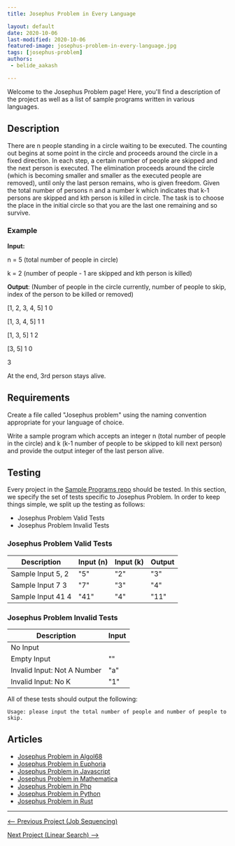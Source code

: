 ```yaml
---
title: Josephus Problem in Every Language

layout: default
date: 2020-10-06
last-modified: 2020-10-06
featured-image: josephus-problem-in-every-language.jpg
tags: [josephus-problem]
authors:
 - belide_aakash

---
```


Welcome to the Josephus Problem page! Here, you'll find a description of the project as well as a list of sample programs written in various languages.

## Description

There are n people standing in a circle waiting to be executed. The counting out begins at some point in the circle and proceeds around the circle in a fixed direction. In each step, a certain number of people are skipped and the next person is executed. The elimination proceeds around the circle (which is becoming smaller and smaller as the executed people are removed), until only the last person remains, who is given freedom. Given the total number of persons n and a number k which indicates that k-1 persons are skipped and kth person is killed in circle. The task is to choose the place in the initial circle so that you are the last one remaining and so survive.

### Example

__Input:__

n = 5 (total number of people in circle)

k = 2 (number of people - 1 are skipped and kth person is killed)

__Output__: (Number of people in the circle currently, number of people to skip, index of the person to be killed or removed)

[1, 2, 3, 4, 5] 1 0

[1, 3, 4, 5] 1 1

[1, 3, 5] 1 2

[3, 5] 1 0

3

At the end, 3rd person stays alive.


## Requirements

Create a file called "Josephus problem" using the naming convention appropriate for your language of choice.

Write a sample program which accepts an integer n (total number of people in the circle) and k (k-1 number of people to be skipped to kill next person) and provide the output integer of the last person alive.


## Testing

Every project in the [Sample Programs repo](https://github.com/TheRenegadeCoder/sample-programs) should be tested.
In this section, we specify the set of tests specific to Josephus Problem.
In order to keep things simple, we split up the testing as follows:

- Josephus Problem Valid Tests
- Josephus Problem Invalid Tests

### Josephus Problem Valid Tests

| Description | Input (n) | Input (k) | Output |
| ----------- | --------- | --------- | ------ |
| Sample Input 5, 2 | "5" | "2" | "3" |
| Sample Input 7 3 | "7" | "3" | "4" |
| Sample Input 41 4 | "41" | "4" | "11" |

### Josephus Problem Invalid Tests

| Description | Input |
| ----------- | ----- |
| No Input |  |
| Empty Input | "" |
| Invalid Input: Not A Number | "a" |
| Invalid Input: No K | "1" |

All of these tests should output the following:

```
Usage: please input the total number of people and number of people to skip.
```


## Articles

- [Josephus Problem in Algol68](https://rzuckerm.github.io/sample-programs-website-copy/projects/josephus-problem/algol68)
- [Josephus Problem in Euphoria](https://rzuckerm.github.io/sample-programs-website-copy/projects/josephus-problem/euphoria)
- [Josephus Problem in Javascript](https://rzuckerm.github.io/sample-programs-website-copy/projects/josephus-problem/javascript)
- [Josephus Problem in Mathematica](https://rzuckerm.github.io/sample-programs-website-copy/projects/josephus-problem/mathematica)
- [Josephus Problem in Php](https://rzuckerm.github.io/sample-programs-website-copy/projects/josephus-problem/php)
- [Josephus Problem in Python](https://rzuckerm.github.io/sample-programs-website-copy/projects/josephus-problem/python)
- [Josephus Problem in Rust](https://rzuckerm.github.io/sample-programs-website-copy/projects/josephus-problem/rust)

***

<nav class="project-nav">

<div id="prev" markdown="1">

[<-- Previous Project (Job Sequencing)](https://rzuckerm.github.io/sample-programs-website-copy/projects/job-sequencing)

</div>

<div id="next" markdown="1">

[Next Project (Linear Search) -->](https://rzuckerm.github.io/sample-programs-website-copy/projects/linear-search)

</div>

</nav>